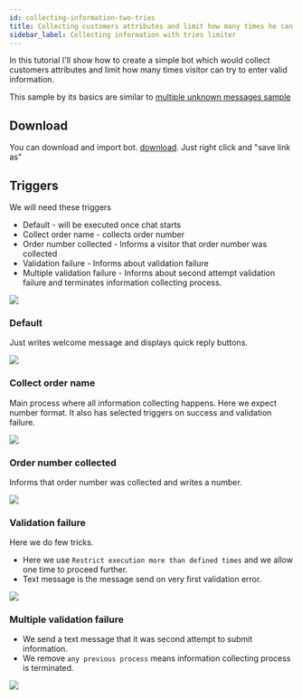 ```yaml
---
id: collecting-information-two-tries
title: Collecting customers attributes and limit how many times he can try
sidebar_label: Collecting information with tries limiter
---
```


In this tutorial I'll show how to create a simple bot which would collect customers attributes and limit how many times visitor can try to enter valid information.

This sample by its basics are similar to [multiple unknown messages sample](bot/unknown-multiple-messages.md)

## Download

You can download and import bot.
[download](/img/bot/bots/multiple-tries.json). Just right click and "save link as"

## Triggers

We will need these triggers

* Default - will be executed once chat starts
* Collect order name - collects order number
* Order number collected - Informs a visitor that order number was collected
* Validation failure - Informs about validation failure
* Multiple validation failure - Informs about second attempt validation failure and terminates information collecting process.

![](/img/bot/multiple-tries/triggers.png)

### Default

Just writes welcome message and displays quick reply buttons.

![](/img/bot/multiple-tries/default.png)

### Collect order name

Main process where all information collecting happens. Here we expect number format. It also has selected triggers on success and validation failure.

![](/img/bot/multiple-tries/collect-order-number.png)

### Order number collected

Informs that order number was collected and writes a number.

![](/img/bot/multiple-tries/order-number-collected.png)

### Validation failure

Here we do few tricks.

* Here we use `Restrict execution more than defined times` and we allow one time to proceed further. 
* Text message is the message send on very first validation error.

![](/img/bot/multiple-tries/validation-failure.png)

### Multiple validation failure

* We send a text message that it was second attempt to submit information.
* We remove `any previous process` means information collecting process is terminated.

![](/img/bot/multiple-tries/multiple-validation-failure.png)

